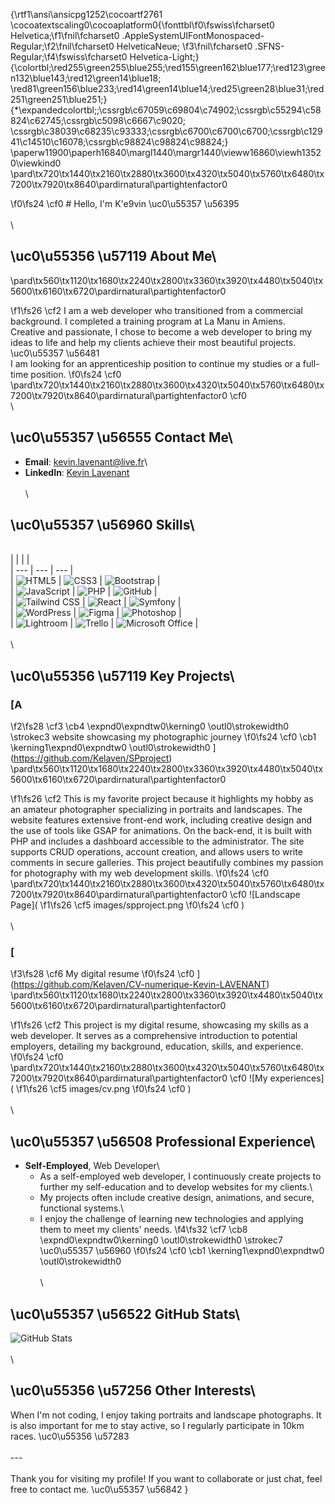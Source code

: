 {\rtf1\ansi\ansicpg1252\cocoartf2761
\cocoatextscaling0\cocoaplatform0{\fonttbl\f0\fswiss\fcharset0 Helvetica;\f1\fnil\fcharset0 .AppleSystemUIFontMonospaced-Regular;\f2\fnil\fcharset0 HelveticaNeue;
\f3\fnil\fcharset0 .SFNS-Regular;\f4\fswiss\fcharset0 Helvetica-Light;}
{\colortbl;\red255\green255\blue255;\red155\green162\blue177;\red123\green132\blue143;\red12\green14\blue18;
\red81\green156\blue233;\red14\green14\blue14;\red25\green28\blue31;\red251\green251\blue251;}
{\*\expandedcolortbl;;\cssrgb\c67059\c69804\c74902;\cssrgb\c55294\c58824\c62745;\cssrgb\c5098\c6667\c9020;
\cssrgb\c38039\c68235\c93333;\cssrgb\c6700\c6700\c6700;\cssrgb\c12941\c14510\c16078;\cssrgb\c98824\c98824\c98824;}
\paperw11900\paperh16840\margl1440\margr1440\vieww16860\viewh13520\viewkind0
\pard\tx720\tx1440\tx2160\tx2880\tx3600\tx4320\tx5040\tx5760\tx6480\tx7200\tx7920\tx8640\pardirnatural\partightenfactor0

\f0\fs24 \cf0 # Hello, I'm K\'e9vin \uc0\u55357 \u56395 \
\
\
## \uc0\u55356 \u57119  About Me\
\pard\tx560\tx1120\tx1680\tx2240\tx2800\tx3360\tx3920\tx4480\tx5040\tx5600\tx6160\tx6720\pardirnatural\partightenfactor0

\f1\fs26 \cf2 I am a web developer who transitioned from a commercial background. I completed a training program at La Manu in Amiens. \
Creative and passionate, I chose to become a web developer to bring my ideas to life and help my clients achieve their most beautiful projects. \uc0\u55357 \u56481 \
I am looking for an apprenticeship position to continue my studies or a full-time position.
\f0\fs24 \cf0 \
\pard\tx720\tx1440\tx2160\tx2880\tx3600\tx4320\tx5040\tx5760\tx6480\tx7200\tx7920\tx8640\pardirnatural\partightenfactor0
\cf0 \
\
## \uc0\u55357 \u56555  Contact Me\
- **Email**: [kevin.lavenant@live.fr](mailto:kevin.lavenant@live.fr)\
- **LinkedIn**: [Kevin Lavenant](https://www.linkedin.com/in/kevin-lavenant/)\
\
\
## \uc0\u55357 \u56960  Skills\
\
| | | |\
| --- | --- | --- |\
| ![HTML5](https://img.shields.io/badge/-HTML5-E34F26?style=flat&logo=html5&logoColor=white) | ![CSS3](https://img.shields.io/badge/-CSS3-1572B6?style=flat&logo=css3&logoColor=white) | ![Bootstrap](https://img.shields.io/badge/-Bootstrap-563D7C?style=flat&logo=bootstrap&logoColor=white) |\
| ![JavaScript](https://img.shields.io/badge/-JavaScript-F7DF1E?style=flat&logo=javascript&logoColor=black) | ![PHP](https://img.shields.io/badge/-PHP-777BB4?style=flat&logo=php&logoColor=white) | ![GitHub](https://img.shields.io/badge/-GitHub-181717?style=flat&logo=github&logoColor=white) |\
| ![Tailwind CSS](https://img.shields.io/badge/-Tailwind%20CSS-38B2AC?style=flat&logo=tailwind-css&logoColor=white) | ![React](https://img.shields.io/badge/-React-61DAFB?style=flat&logo=react&logoColor=black) | ![Symfony](https://img.shields.io/badge/-Symfony-000000?style=flat&logo=symfony&logoColor=white) |\
| ![WordPress](https://img.shields.io/badge/-WordPress-21759B?style=flat&logo=wordpress&logoColor=white) | ![Figma](https://img.shields.io/badge/-Figma-F24E1E?style=flat&logo=figma&logoColor=white) | ![Photoshop](https://img.shields.io/badge/-Photoshop-31A8FF?style=flat&logo=adobe-photoshop&logoColor=white) |\
| ![Lightroom](https://img.shields.io/badge/-Lightroom-31A8FF?style=flat&logo=adobe-lightroom&logoColor=white) | ![Trello](https://img.shields.io/badge/-Trello-0079BF?style=flat&logo=trello&logoColor=white) | ![Microsoft Office](https://img.shields.io/badge/-Microsoft%20Office-D83B01?style=flat&logo=microsoft-office&logoColor=white) |\
\
\
## \uc0\u55356 \u57119  Key Projects\
### [A 
\f2\fs28 \cf3 \cb4 \expnd0\expndtw0\kerning0
\outl0\strokewidth0 \strokec3 website showcasing my photographic journey
\f0\fs24 \cf0 \cb1 \kerning1\expnd0\expndtw0 \outl0\strokewidth0 ](https://github.com/Kelaven/SPproject)\
\pard\tx560\tx1120\tx1680\tx2240\tx2800\tx3360\tx3920\tx4480\tx5040\tx5600\tx6160\tx6720\pardirnatural\partightenfactor0

\f1\fs26 \cf2 This is my favorite project because it highlights my hobby as an amateur photographer specializing in portraits and landscapes. The website features extensive front-end work, including creative design and the use of tools like GSAP for animations. On the back-end, it is built with PHP and includes a dashboard accessible to the administrator. The site supports CRUD operations, account creation, and allows users to write comments in secure galleries. This project beautifully combines my passion for photography with my web development skills.
\f0\fs24 \cf0 \
\pard\tx720\tx1440\tx2160\tx2880\tx3600\tx4320\tx5040\tx5760\tx6480\tx7200\tx7920\tx8640\pardirnatural\partightenfactor0
\cf0 ![Landscape Page](
\f1\fs26 \cf5 images/spproject.png
\f0\fs24 \cf0 )\
\
\
### [
\f3\fs28 \cf6 My digital resume
\f0\fs24 \cf0 ](https://github.com/Kelaven/CV-numerique-Kevin-LAVENANT)\
\pard\tx560\tx1120\tx1680\tx2240\tx2800\tx3360\tx3920\tx4480\tx5040\tx5600\tx6160\tx6720\pardirnatural\partightenfactor0

\f1\fs26 \cf2 This project is my digital resume, showcasing my skills as a web developer. It serves as a comprehensive introduction to potential employers, detailing my background, education, skills, and experience.
\f0\fs24 \cf0 \
\pard\tx720\tx1440\tx2160\tx2880\tx3600\tx4320\tx5040\tx5760\tx6480\tx7200\tx7920\tx8640\pardirnatural\partightenfactor0
\cf0 ![My experiences](
\f1\fs26 \cf5 images/cv.png
\f0\fs24 \cf0 )\
\
\
## \uc0\u55357 \u56508  Professional Experience\
- **Self-Employed**, Web Developer\
  - As a self-employed web developer, I continuously create projects to further my self-education and to develop websites for my clients.\
  - My projects often include creative design, animations, and secure, functional systems.\
  - I enjoy the challenge of learning new technologies and applying them to meet my clients' needs. 
\f4\fs32 \cf7 \cb8 \expnd0\expndtw0\kerning0
\outl0\strokewidth0 \strokec7 \uc0\u55357 \u56960 
\f0\fs24 \cf0 \cb1 \kerning1\expnd0\expndtw0 \outl0\strokewidth0 \
\
\
## \uc0\u55357 \u56522  GitHub Stats\
![GitHub Stats](https://github-readme-stats.vercel.app/api?username=Kelaven&show_icons=true&theme=radical)\
\
\
## \uc0\u55356 \u57256  Other Interests\
When I'm not coding, I enjoy taking portraits and landscape photographs. It is also important for me to stay active, so I regularly participate in 10km races. \uc0\u55356 \u57283 \
\
---\
\
Thank you for visiting my profile! If you want to collaborate or just chat, feel free to contact me. \uc0\u55357 \u56842 }